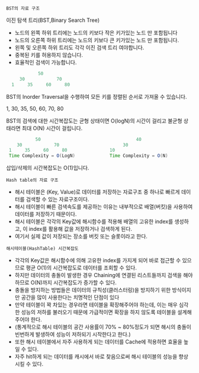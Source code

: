 `BST의 자료 구조`

이진 탐색 트리(BST,Binary Search Tree)

- 노드의 왼쪽 하위 트리에는 노드의 키보다 작은 키가있는 노드 만 포함됩니다
- 노드의 오른쪽 하위 트리에는 노드의 키보다 큰 키가있는 노드 만 포함됩니다.
- 왼쪽 및 오른쪽 하위 트리도 각각 이진 검색 트리 여야합니다.
- 중복된 키를 허용하지 않습니다.
- 효율적인 검색이 가능합니다.
```java
            50
     30            70
  1     35     60     80
``` 
 BST의 Inorder Traversal을 수행하여 모든 키를 정렬된 순서로 가져올 수 있습니다.
 
 1, 30, 35, 50, 60, 70, 80
 
 BST의 검색에 대한 시간복잡도는 균형 상태이면 O(logN)의 시간이 걸리고 불균형 상태라면 최대 O(N) 시간이 걸립니다.
 ```java
            50                                    40
     30            70                        30
  1     35     60     80                10
  Time Complexity = O(LogN)             Time Complexity = O(N)
 ``` 
  삽입/삭제의 시간복잡도는 O(1)입니다.

`Hash table의 자료 구조`

- 해시 테이블은 (Key, Value)로 데이터를 저장하는 자료구조 중 하나로 빠르게 데이터를 검색할 수 있는 자료구조이다. 
- 해시 테이블이 빠른 검색속도를 제공하는 이유는 내부적으로 배열(버킷)을 사용하여 데이터를 저장하기 때문이다. 
- 해시 테이블은 각각의 Key값에 해시함수를 적용해 배열의 고유한 index를 생성하고, 이 index를 활용해 값을 저장하거나 검색하게 된다. 
- 여기서 실제 값이 저장되는 장소를 버킷 또는 슬롯이라고 한다.

`해시테이블(HashTable) 시간복잡도`

- 각각의 Key값은 해시함수에 의해 고유한 index를 가지게 되어 바로 접근할 수 있으므로 평균 O(1)의 시간복잡도로 데이터를 조회할 수 있다. 
- 하지만 데이터의 충돌이 발생한 경우 Chaining에 연결된 리스트들까지 검색을 해야 하므로 O(N)까지 시간복잡도가 증가할 수 있다.
- 충돌을 방지하는 방법들은 데이터의 규칙성(클러스터링)을 방지하기 위한 방식이지만 공간을 많이 사용한다는 치명적인 단점이 있다
- 만약 테이블이 꽉 차있는 경우라면 테이블을 확장해주어야 하는데, 이는 매우 심각한 성능의 저하를 불러오기 때문에 가급적이면 확장을 하지 않도록 테이블을 설계해주어야 한다.
- (통계적으로 해시 테이블의 공간 사용률이 70% ~ 80%정도가 되면 해시의 충돌이 빈번하게 발생하여 성능이 저하되기 시작한다고 한다.)
- 또한 해시 테이블에서 자주 사용하게 되는 데이터를 Cache에 적용하면 효율을 높일 수 있다. 
- 자주 hit하게 되는 데이터를 캐시에서 바로 찾음으로써 해시 테이블의 성능을 향상시킬 수 있다.

